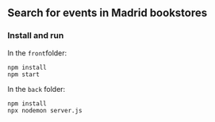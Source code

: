 
## Search for events in Madrid bookstores

### Install and run

In the ``front``folder:

````
npm install
npm start
````

In the ``back`` folder:

````
npm install
npx nodemon server.js
````